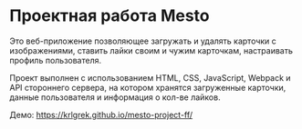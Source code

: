 # Проектная работа Mesto

Это веб-приложение позволяющее загружать и удалять карточки с изображениями, ставить лайки своим и чужим карточкам, настраивать профиль пользователя.

Проект выполнен с использованием HTML, CSS, JavaScript, Webpack и API стороннего сервера, на котором хранятся загруженные карточки, данные пользователя и информация о кол-ве лайков.

Демо: https://krlgrek.github.io/mesto-project-ff/